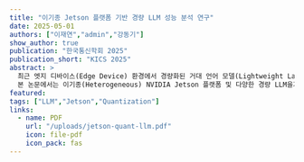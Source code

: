 ```yaml
---
title: "이기종 Jetson 플랫폼 기반 경량 LLM 성능 분석 연구"
date: 2025-05-01
authors: ["이재연","admin","강동기"]
show_author: true 
publication: "한국통신학회 2025"
publication_short: "KICS 2025"
abstract: >
  최근 엣지 디바이스(Edge Device) 환경에서 경량화된 거대 언어 모델(Lightweight Large Language Model)을 배포하고 효율적으로 추론 및 학습을수행할 수 있게 하는 다양한 연구들이 활발히 제시되고 있다.
  본 논문에서는 이기종(Heterogeneous) NVIDIA Jetson 플랫폼 및 다양한 경량 LLM을기반으로 하여 모델 추론 및 학습 성능을 측정하였고 정량적인 분석을 제시하였다. 본 연구의 결과는 IoT 환경에서 생성형 인공지능 서비스를 제공하는엣지 지능형 프레임워크 설계를 위한 기초 자료로써 활용될 수 있다.
featured:
tags: ["LLM","Jetson","Quantization"]
links:
  - name: PDF
    url: "/uploads/jetson-quant-llm.pdf"
    icon: file-pdf
    icon_pack: fas
---
```

